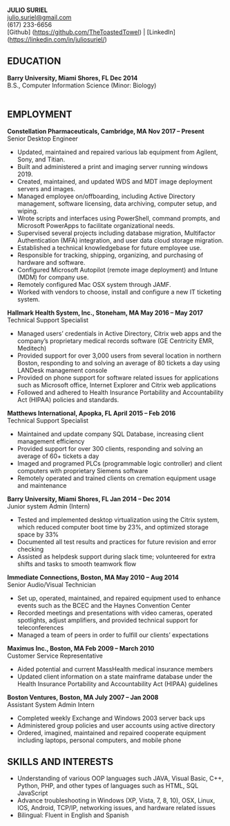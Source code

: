 **JULIO SURIEL**<br>
julio.suriel@gmail.com<br>
(617) 233-6656<br>
[Github] (https://github.com/TheToastedTowel) | [LinkedIn] (https://linkedin.com/in/juliosuriel/)


<h2>EDUCATION</h2>

**Barry University, Miami Shores, FL	                Dec 2014**<br>
B.S., Computer Information Science (Minor: Biology)	<br><br>

<h2>EMPLOYMENT</h2>

**Constellation Pharmaceuticals, Cambridge, MA	   Nov 2017 – Present**
<br>
Senior Desktop Engineer	
-	Updated, maintained and repaired various lab equipment from Agilent, Sony, and Titian.
-	Built and administered a print and imaging server running windows 2019.
-	Created, maintained, and updated WDS and MDT image deployment servers and images.
-	Managed employee on/offboarding, including Active Directory management, software licensing, data archiving, computer setup, and wiping.
-	Wrote scripts and interfaces using PowerShell, command prompts, and Microsoft PowerApps to facilitate organizational needs.
-	Supervised several projects including database migration, Multifactor Authentication (MFA) integration, and user data cloud storage migration.
-	Established a technical knowledgebase for future employee use.
-	Responsible for tracking, shipping, organizing, and purchasing of hardware and software.
-	Configured Microsoft Autopilot (remote image deployment) and Intune (MDM) for company use.
-	Remotely configured Mac OSX system through JAMF.
-	Worked with vendors to choose, install and configure a new IT ticketing system.

**Hallmark Health System, Inc., Stoneham, MA	   May 2016 – May 2017**
<br>
Technical Support Specialist
-	Managed users’ credentials in Active Directory, Citrix web apps and the company’s proprietary medical records software (GE Centricity EMR, Meditech)
-	Provided support for over 3,000 users from several location in northern Boston, responding to and solving an average of 80 tickets a day using LANDesk management console
-	Provided on phone support for software related issues for applications such as Microsoft office, Internet Explorer and Citrix web applications 
-	Followed and adhered to Health Insurance Portability and Accountability Act (HIPAA) policies and standards.
	
**Matthews International, Apopka, FL	   April 2015 – Feb 2016**
<br>
Technical Support Specialist
-	Maintained and update company SQL Database, increasing client management efficiency
-	Provided support for over 300 clients, responding and solving an average of 60+ tickets a day
-	Imaged and programed PLCs (programmable logic controller) and client computers with proprietary Siemens software
-	Remotely operated and trained clients on cremation equipment usage and maintenance

**Barry University, Miami Shores, FL	Jan 2014 – Dec 2014**
<br>
Junior system Admin (Intern)	
-	Tested and implemented desktop virtualization using the Citrix system, which reduced computer boot time by 23%, and optimized storage space by 33%
-	Documented all test results and practices for future revision and error checking
-	Assisted as helpdesk support during slack time; volunteered for extra shifts and tasks to smooth teamwork flow

**Immediate Connections, Boston, MA	May 2010 – Aug 2014**
<br>
Senior Audio/Visual Technician	
-	Set up, operated, maintained, and repaired equipment used to enhance events such as the BCEC and the Haynes Convention Center 
-	Recorded meetings and presentations with video cameras, operated spotlights, adjust amplifiers, and provided technical support for teleconferences
-	Managed a team of peers in order to fulfill our clients’ expectations

**Maximus Inc., Boston, MA						Feb 2009 – March 2010**
<br>
Customer Service Representative					
-	Aided potential and current MassHealth medical insurance members
-	Updated client information on a state mainframe database under the Health Insurance Portability and Accountability Act (HIPAA) guidelines 

**Boston Ventures, Boston, MA						 July 2007 – Jan 2008**
<br>
Assistant System Admin Intern         				
-	Completed weekly Exchange and Windows 2003 server back ups 
-	Administered group policies and user accounts using active directory 
-	Ordered, imagined, maintained and repaired cooperate equipment including laptops, personal computers, and mobile phone

<h2>SKILLS AND INTERESTS</h2>

-	Understanding of various OOP languages such JAVA, Visual Basic, C++, Python, PHP, and other types of languages such as HTML, SQL JavaScript
-	Advance troubleshooting in Windows (XP, Vista, 7, 8, 10), OSX, Linux, IOS, Android, TCP/IP, networking issues, and hardware related issues
-	Bilingual: Fluent in English and Spanish  
